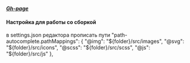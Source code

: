 **_[Gh-page](https://adwin-agency.github.io/inSTEP/)_**

#### Настройка для работы со сборкой

в settings.json редактора прописать пути
"path-autocomplete.pathMappings": {
"@img": "${folder}/src/images",
  "@svg": "${folder}/src/icons",
"@scss": "${folder}/src/scss",
  "@js": "${folder}/src/js"
},

